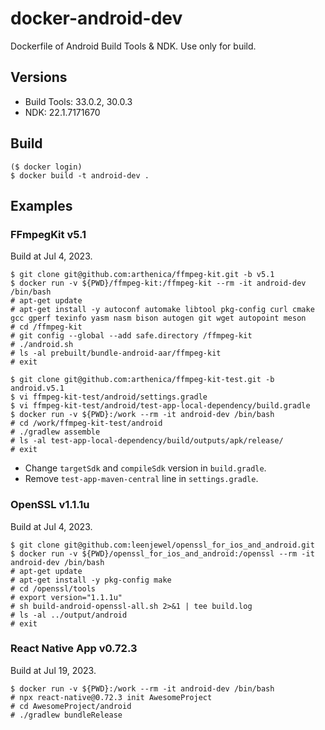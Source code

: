 # docker-android-dev

Dockerfile of Android Build Tools & NDK. Use only for build.

## Versions

- Build Tools: 33.0.2, 30.0.3
- NDK: 22.1.7171670

## Build

```console
($ docker login)
$ docker build -t android-dev .
```

## Examples

### FFmpegKit v5.1

Build at Jul 4, 2023.

```console
$ git clone git@github.com:arthenica/ffmpeg-kit.git -b v5.1
$ docker run -v ${PWD}/ffmpeg-kit:/ffmpeg-kit --rm -it android-dev /bin/bash
# apt-get update
# apt-get install -y autoconf automake libtool pkg-config curl cmake gcc gperf texinfo yasm nasm bison autogen git wget autopoint meson
# cd /ffmpeg-kit
# git config --global --add safe.directory /ffmpeg-kit
# ./android.sh
# ls -al prebuilt/bundle-android-aar/ffmpeg-kit
# exit
```

```console
$ git clone git@github.com:arthenica/ffmpeg-kit-test.git -b android.v5.1
$ vi ffmpeg-kit-test/android/settings.gradle
$ vi ffmpeg-kit-test/android/test-app-local-dependency/build.gradle
$ docker run -v ${PWD}:/work --rm -it android-dev /bin/bash
# cd /work/ffmpeg-kit-test/android
# ./gradlew assemble
# ls -al test-app-local-dependency/build/outputs/apk/release/
# exit
```

- Change `targetSdk` and `compileSdk` version in `build.gradle`.
- Remove `test-app-maven-central` line in `settings.gradle`.

### OpenSSL v1.1.1u

Build at Jul 4, 2023.

```console
$ git clone git@github.com:leenjewel/openssl_for_ios_and_android.git
$ docker run -v ${PWD}/openssl_for_ios_and_android:/openssl --rm -it android-dev /bin/bash
# apt-get update
# apt-get install -y pkg-config make
# cd /openssl/tools
# export version="1.1.1u"
# sh build-android-openssl-all.sh 2>&1 | tee build.log
# ls -al ../output/android
# exit
```

### React Native App v0.72.3

Build at Jul 19, 2023.

```console
$ docker run -v ${PWD}:/work --rm -it android-dev /bin/bash
# npx react-native@0.72.3 init AwesomeProject
# cd AwesomeProject/android
# ./gradlew bundleRelease
```
